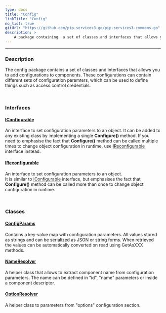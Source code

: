 ```yaml
---
type: docs
title: "Config"
linkTitle: "Config"
no_list: true
gitUrl: "https://github.com/pip-services3-go/pip-services3-commons-go"
description: >
    A package containing  a set of classes and interfaces that allows you to add configurations to components.
---
```

---

<div class="module-body"> 


### Description
The config package contains a set of classes and interfaces that allows you to add configurations to components. These configurations can contain different sets of configuration paramters, which can be used to define things such as access control credentials.     


<br>

### Interfaces


#### [IConfigurable](iconfigurable)
An interface to set configuration parameters to an object. 
It can be added to any existing class by implementing a single **Configure()** method.
If you need to emphasise the fact that **Configure()** method can be called multiple times
to change object configuration in runtime, use [IReconfigurable](ireconfigurable) interface instead.

#### [IReconfigurable](ireconfigurable)
An interface to set configuration parameters to an object.  
It is similar to [IConfigurable](iconfigurable) interface, but emphasises the fact
that **Configure()** method can be called more than once to change object configuration
in runtime.

<br>

### Classes

#### [ConfigParams](config_params)
Contains a key-value map with configuration parameters. 
All values stored as strings and can be serialized as JSON or string forms.
When retrieved the values can be automatically converted on read using GetAsXXX methods.

#### [NameResolver](name_resolver)
A helper class that allows to extract component name from configuration parameters.
The name can be defined in "id", "name" parameters or inside a component descriptor.

#### [OptionResolver](option_resolver)
A helper class to parameters from "options" configuration section.

</div>
